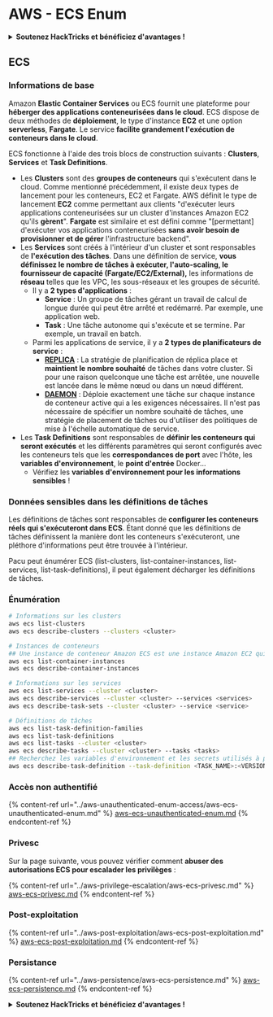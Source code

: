# AWS - ECS Enum

<details>

<summary><strong>Soutenez HackTricks et bénéficiez d'avantages !</strong></summary>

* Si vous souhaitez voir votre **entreprise annoncée dans HackTricks** ou si vous souhaitez accéder à la **dernière version de PEASS ou télécharger HackTricks en PDF**, consultez les [**PLANS D'ABONNEMENT**](https://github.com/sponsors/carlospolop) !
* Obtenez le [**swag officiel PEASS & HackTricks**](https://peass.creator-spring.com)
* Découvrez [**The PEASS Family**](https://opensea.io/collection/the-peass-family), notre collection d'[**NFTs**](https://opensea.io/collection/the-peass-family) exclusifs
* **Rejoignez** 💬 [**le groupe Discord**](https://discord.gg/hRep4RUj7f) ou le [**groupe Telegram**](https://t.me/peass) ou **suivez** moi sur **Twitter** 🐦 [**@carlospolopm**](https://twitter.com/carlospolopm).
* **Partagez vos astuces de piratage en soumettant des PR aux** [**dépôts Github HackTricks**](https://github.com/carlospolop/hacktricks) et [**HackTricks Cloud**](https://github.com/carlospolop/hacktricks-cloud).

</details>

## ECS

### Informations de base

Amazon **Elastic Container Services** ou ECS fournit une plateforme pour **héberger des applications conteneurisées dans le cloud**. ECS dispose de deux méthodes de **déploiement**, le type d'instance **EC2** et une option **serverless**, **Fargate**. Le service **facilite grandement l'exécution de conteneurs dans le cloud**.

ECS fonctionne à l'aide des trois blocs de construction suivants : **Clusters**, **Services** et **Task Definitions**.

* Les **Clusters** sont des **groupes de conteneurs** qui s'exécutent dans le cloud. Comme mentionné précédemment, il existe deux types de lancement pour les conteneurs, EC2 et Fargate. AWS définit le type de lancement **EC2** comme permettant aux clients "d'exécuter leurs applications conteneurisées sur un cluster d'instances Amazon EC2 qu'ils **gèrent**". **Fargate** est similaire et est défini comme "[permettant] d'exécuter vos applications conteneurisées **sans avoir besoin de provisionner et de gérer** l'infrastructure backend".
* Les **Services** sont créés à l'intérieur d'un cluster et sont responsables de **l'exécution des tâches**. Dans une définition de service, **vous définissez le nombre de tâches à exécuter, l'auto-scaling, le fournisseur de capacité (Fargate/EC2/External),** les informations de **réseau** telles que les VPC, les sous-réseaux et les groupes de sécurité.
  * Il y a **2 types d'applications** :
    * **Service** : Un groupe de tâches gérant un travail de calcul de longue durée qui peut être arrêté et redémarré. Par exemple, une application web.
    * **Task** : Une tâche autonome qui s'exécute et se termine. Par exemple, un travail en batch.
  * Parmi les applications de service, il y a **2 types de planificateurs de service** :
    * [**REPLICA**](https://docs.aws.amazon.com/AmazonECS/latest/developerguide/ecs\_services.html) : La stratégie de planification de réplica place et **maintient le nombre souhaité** de tâches dans votre cluster. Si pour une raison quelconque une tâche est arrêtée, une nouvelle est lancée dans le même nœud ou dans un nœud différent.
    * [**DAEMON**](https://docs.aws.amazon.com/AmazonECS/latest/developerguide/ecs\_services.html) : Déploie exactement une tâche sur chaque instance de conteneur active qui a les exigences nécessaires. Il n'est pas nécessaire de spécifier un nombre souhaité de tâches, une stratégie de placement de tâches ou d'utiliser des politiques de mise à l'échelle automatique de service.
* Les **Task Definitions** sont responsables de **définir les conteneurs qui seront exécutés** et les différents paramètres qui seront configurés avec les conteneurs tels que les **correspondances de port** avec l'hôte, les **variables d'environnement**, le **point d'entrée** Docker...
  * Vérifiez les **variables d'environnement pour les informations sensibles** !

### Données sensibles dans les définitions de tâches

Les définitions de tâches sont responsables de **configurer les conteneurs réels qui s'exécuteront dans ECS**. Étant donné que les définitions de tâches définissent la manière dont les conteneurs s'exécuteront, une pléthore d'informations peut être trouvée à l'intérieur.

Pacu peut énumérer ECS (list-clusters, list-container-instances, list-services, list-task-definitions), il peut également décharger les définitions de tâches.

### Énumération

```bash
# Informations sur les clusters
aws ecs list-clusters
aws ecs describe-clusters --clusters <cluster>

# Instances de conteneurs
## Une instance de conteneur Amazon ECS est une instance Amazon EC2 qui exécute l'agent de conteneur Amazon ECS et a été enregistrée dans un cluster Amazon ECS.
aws ecs list-container-instances
aws ecs describe-container-instances

# Informations sur les services
aws ecs list-services --cluster <cluster>
aws ecs describe-services --cluster <cluster> --services <services>
aws ecs describe-task-sets --cluster <cluster> --service <service>

# Définitions de tâches
aws ecs list-task-definition-families
aws ecs list-task-definitions
aws ecs list-tasks --cluster <cluster>
aws ecs describe-tasks --cluster <cluster> --tasks <tasks>
## Recherchez les variables d'environnement et les secrets utilisés à partir de la définition de tâche
aws ecs describe-task-definition --task-definition <TASK_NAME>:<VERSION>
```

### Accès non authentifié

{% content-ref url="../aws-unauthenticated-enum-access/aws-ecs-unauthenticated-enum.md" %}
[aws-ecs-unauthenticated-enum.md](../aws-unauthenticated-enum-access/aws-ecs-unauthenticated-enum.md)
{% endcontent-ref %}

### Privesc

Sur la page suivante, vous pouvez vérifier comment **abuser des autorisations ECS pour escalader les privilèges** :

{% content-ref url="../aws-privilege-escalation/aws-ecs-privesc.md" %}
[aws-ecs-privesc.md](../aws-privilege-escalation/aws-ecs-privesc.md)
{% endcontent-ref %}

### Post-exploitation

{% content-ref url="../aws-post-exploitation/aws-ecs-post-exploitation.md" %}
[aws-ecs-post-exploitation.md](../aws-post-exploitation/aws-ecs-post-exploitation.md)
{% endcontent-ref %}

### Persistance

{% content-ref url="../aws-persistence/aws-ecs-persistence.md" %}
[aws-ecs-persistence.md](../aws-persistence/aws-ecs-persistence.md)
{% endcontent-ref %}

<details>

<summary><strong>Soutenez HackTricks et bénéficiez d'avantages !</strong></summary>

* Si vous souhaitez voir votre **entreprise annoncée dans HackTricks** ou si vous souhaitez accéder à la **dernière version de PEASS ou télécharger HackTricks en PDF**, consultez les [**PLANS D'ABONNEMENT**](https://github.com/sponsors/carlospolop) !
* Obtenez le [**swag officiel PEASS & HackTricks**](https://peass.creator-spring.com)
* Découvrez [**The PEASS Family**](https://opensea.io/collection/the-peass-family), notre collection d'[**NFTs**](https://opensea.io/collection/the-peass-family) exclusifs
* **Rejoignez** 💬 [**le groupe Discord**](https://discord.gg/hRep4RUj7f) ou le [**groupe Telegram**](https://t.me/peass) ou **suivez** moi sur **Twitter** 🐦 [**@carlospolopm**](https://twitter.com/carlospolopm).
* **Partagez vos astuces de piratage en soumettant des PR aux** [**dépôts Github HackTricks**](https://github.com/carlospolop/hacktricks) et [**HackTricks Cloud**](https://github.com/carlospolop/hacktricks-cloud).

</details>